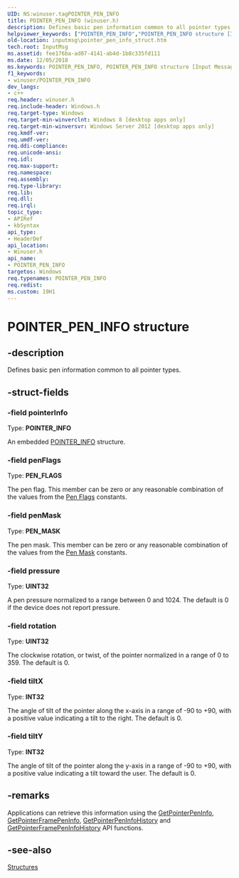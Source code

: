 ```yaml
---
UID: NS:winuser.tagPOINTER_PEN_INFO
title: POINTER_PEN_INFO (winuser.h)
description: Defines basic pen information common to all pointer types.
helpviewer_keywords: ["POINTER_PEN_INFO","POINTER_PEN_INFO structure [Input Messages and Notifications]","_POINTER_PEN_INFO","inputmsg.pointer_pen_info_struct","winuser/POINTER_PEN_INFO"]
old-location: inputmsg\pointer_pen_info_struct.htm
tech.root: InputMsg
ms.assetid: fee176ba-ad07-4141-ab4d-1b8c335fd111
ms.date: 12/05/2018
ms.keywords: POINTER_PEN_INFO, POINTER_PEN_INFO structure [Input Messages and Notifications], _POINTER_PEN_INFO, inputmsg.pointer_pen_info_struct, winuser/POINTER_PEN_INFO
f1_keywords:
- winuser/POINTER_PEN_INFO
dev_langs:
- c++
req.header: winuser.h
req.include-header: Windows.h
req.target-type: Windows
req.target-min-winverclnt: Windows 8 [desktop apps only]
req.target-min-winversvr: Windows Server 2012 [desktop apps only]
req.kmdf-ver: 
req.umdf-ver: 
req.ddi-compliance: 
req.unicode-ansi: 
req.idl: 
req.max-support: 
req.namespace: 
req.assembly: 
req.type-library: 
req.lib: 
req.dll: 
req.irql: 
topic_type:
- APIRef
- kbSyntax
api_type:
- HeaderDef
api_location:
- Winuser.h
api_name:
- POINTER_PEN_INFO
targetos: Windows
req.typenames: POINTER_PEN_INFO
req.redist: 
ms.custom: 19H1
---
```


# POINTER_PEN_INFO structure


## -description


Defines basic pen information common to all pointer types. 


## -struct-fields




### -field pointerInfo

Type: <b>POINTER_INFO</b>

An embedded <a href="https://docs.microsoft.com/windows/desktop/api/winuser/ns-winuser-pointer_info">POINTER_INFO</a> structure.


### -field penFlags

Type: <b>PEN_FLAGS</b>

The pen flag. This member can be zero or any reasonable combination of the values from the <a href="https://docs.microsoft.com/previous-versions/windows/desktop/inputmsg/pen-flags-constants">Pen Flags</a> constants.


### -field penMask

Type: <b>PEN_MASK</b>

The pen mask. This member can be zero or any reasonable combination of the values from the <a href="https://docs.microsoft.com/previous-versions/windows/desktop/inputmsg/pen-mask-constants">Pen Mask</a> constants.


### -field pressure

Type: <b>UINT32</b>

 A pen pressure normalized to a range between 0 and 1024. The default is 0 if the device does not report pressure.


### -field rotation

Type: <b>UINT32</b>

The clockwise rotation, or twist, of the pointer normalized in a range of 0 to 359.
The default is 0.



### -field tiltX

Type: <b>INT32</b>

The angle of tilt of the pointer along the x-axis in a range of -90 to +90, with a positive value indicating a tilt to the right.
The default is 0.


### -field tiltY

Type: <b>INT32</b>

The angle of tilt of the pointer along the y-axis in a range of -90 to +90, with a positive value indicating a tilt toward the user. The default is 0.


## -remarks



Applications can retrieve this information using the <a href="https://docs.microsoft.com/windows/desktop/api/winuser/nf-winuser-getpointerpeninfo">GetPointerPenInfo</a>, <a href="https://docs.microsoft.com/windows/desktop/api/winuser/nf-winuser-getpointerframepeninfo">GetPointerFramePenInfo</a>, <a href="https://docs.microsoft.com/windows/desktop/api/winuser/nf-winuser-getpointerpeninfohistory">GetPointerPenInfoHistory</a> and <a href="https://docs.microsoft.com/windows/desktop/api/winuser/nf-winuser-getpointerframepeninfohistory">GetPointerFramePenInfoHistory</a> API functions.




## -see-also




<a href="https://docs.microsoft.com/previous-versions/windows/desktop/inputmsg/structures">Structures</a>
 

 

